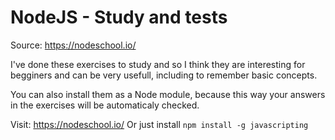 # NodeJS - Study and tests

Source: https://nodeschool.io/

I've done these exercises to study and so I think they are interesting for begginers and can be very usefull, including to remember basic concepts.

You can also install them as a Node module, because this way your answers in the exercises will be automaticaly checked. 

Visit: https://nodeschool.io/
Or just install ```npm install -g javascripting```


